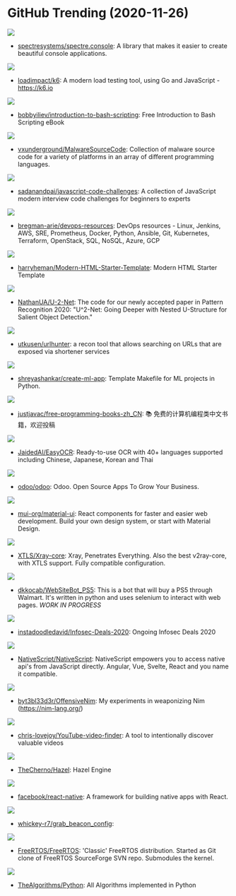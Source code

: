 # GitHub Trending (2020-11-26)

![](https://img.shields.io/badge/C%23-New%20101-green?style=flat-square&logo=appveyor)
- [spectresystems/spectre.console](https://github.com/spectresystems/spectre.console): A library that makes it easier to create beautiful console applications.

![](https://img.shields.io/badge/Go-New%20120-green?style=flat-square&logo=appveyor)
- [loadimpact/k6](https://github.com/loadimpact/k6): A modern load testing tool, using Go and JavaScript - https://k6.io

![](https://img.shields.io/badge/HTML-New%20192-green?style=flat-square&logo=appveyor)
- [bobbyiliev/introduction-to-bash-scripting](https://github.com/bobbyiliev/introduction-to-bash-scripting): Free Introduction to Bash Scripting eBook

![](https://img.shields.io/badge/Assembly-New%20102-green?style=flat-square&logo=appveyor)
- [vxunderground/MalwareSourceCode](https://github.com/vxunderground/MalwareSourceCode): Collection of malware source code for a variety of platforms in an array of different programming languages.

![](https://img.shields.io/badge/none-New%20255-green?style=flat-square&logo=appveyor)
- [sadanandpai/javascript-code-challenges](https://github.com/sadanandpai/javascript-code-challenges): A collection of JavaScript modern interview code challenges for beginners to experts

![](https://img.shields.io/badge/Groovy-New%20105-green?style=flat-square&logo=appveyor)
- [bregman-arie/devops-resources](https://github.com/bregman-arie/devops-resources): DevOps resources - Linux, Jenkins, AWS, SRE, Prometheus, Docker, Python, Ansible, Git, Kubernetes, Terraform, OpenStack, SQL, NoSQL, Azure, GCP

![](https://img.shields.io/badge/JavaScript-New%2059-green?style=flat-square&logo=appveyor)
- [harryheman/Modern-HTML-Starter-Template](https://github.com/harryheman/Modern-HTML-Starter-Template): Modern HTML Starter Template

![](https://img.shields.io/badge/Python-New%20191-green?style=flat-square&logo=appveyor)
- [NathanUA/U-2-Net](https://github.com/NathanUA/U-2-Net): The code for our newly accepted paper in Pattern Recognition 2020: "U^2-Net: Going Deeper with Nested U-Structure for Salient Object Detection."

![](https://img.shields.io/badge/Go-New%20196-green?style=flat-square&logo=appveyor)
- [utkusen/urlhunter](https://github.com/utkusen/urlhunter): a recon tool that allows searching on URLs that are exposed via shortener services

![](https://img.shields.io/badge/Python-New%2086-green?style=flat-square&logo=appveyor)
- [shreyashankar/create-ml-app](https://github.com/shreyashankar/create-ml-app): Template Makefile for ML projects in Python.

![](https://img.shields.io/badge/none-New%2084-green?style=flat-square&logo=appveyor)
- [justjavac/free-programming-books-zh_CN](https://github.com/justjavac/free-programming-books-zh_CN): 📚 免费的计算机编程类中文书籍，欢迎投稿

![](https://img.shields.io/badge/Python-New%2083-green?style=flat-square&logo=appveyor)
- [JaidedAI/EasyOCR](https://github.com/JaidedAI/EasyOCR): Ready-to-use OCR with 40+ languages supported including Chinese, Japanese, Korean and Thai

![](https://img.shields.io/badge/JavaScript-New%2016-green?style=flat-square&logo=appveyor)
- [odoo/odoo](https://github.com/odoo/odoo): Odoo. Open Source Apps To Grow Your Business.

![](https://img.shields.io/badge/JavaScript-New%20121-green?style=flat-square&logo=appveyor)
- [mui-org/material-ui](https://github.com/mui-org/material-ui): React components for faster and easier web development. Build your own design system, or start with Material Design.

![](https://img.shields.io/badge/Go-New%20102-green?style=flat-square&logo=appveyor)
- [XTLS/Xray-core](https://github.com/XTLS/Xray-core): Xray, Penetrates Everything. Also the best v2ray-core, with XTLS support. Fully compatible configuration.

![](https://img.shields.io/badge/Python-New%2025-green?style=flat-square&logo=appveyor)
- [dkkocab/WebSiteBot_PS5](https://github.com/dkkocab/WebSiteBot_PS5): This is a bot that will buy a PS5 through Walmart. It's written in python and uses selenium to interact with web pages. *WORK IN PROGRESS*

![](https://img.shields.io/badge/none-New%2015-green?style=flat-square&logo=appveyor)
- [instadoodledavid/Infosec-Deals-2020](https://github.com/instadoodledavid/Infosec-Deals-2020): Ongoing Infosec Deals 2020

![](https://img.shields.io/badge/TypeScript-New%2055-green?style=flat-square&logo=appveyor)
- [NativeScript/NativeScript](https://github.com/NativeScript/NativeScript): NativeScript empowers you to access native api's from JavaScript directly. Angular, Vue, Svelte, React and you name it compatible.

![](https://img.shields.io/badge/Nim-New%20118-green?style=flat-square&logo=appveyor)
- [byt3bl33d3r/OffensiveNim](https://github.com/byt3bl33d3r/OffensiveNim): My experiments in weaponizing Nim (https://nim-lang.org/)

![](https://img.shields.io/badge/Python-New%2054-green?style=flat-square&logo=appveyor)
- [chris-lovejoy/YouTube-video-finder](https://github.com/chris-lovejoy/YouTube-video-finder): A tool to intentionally discover valuable videos

![](https://img.shields.io/badge/C%2B%2B-New%2024-green?style=flat-square&logo=appveyor)
- [TheCherno/Hazel](https://github.com/TheCherno/Hazel): Hazel Engine

![](https://img.shields.io/badge/JavaScript-New%20159-green?style=flat-square&logo=appveyor)
- [facebook/react-native](https://github.com/facebook/react-native): A framework for building native apps with React.

![](https://img.shields.io/badge/Lua-New%2049-green?style=flat-square&logo=appveyor)
- [whickey-r7/grab_beacon_config](https://github.com/whickey-r7/grab_beacon_config): 

![](https://img.shields.io/badge/C-New%2010-green?style=flat-square&logo=appveyor)
- [FreeRTOS/FreeRTOS](https://github.com/FreeRTOS/FreeRTOS): 'Classic' FreeRTOS distribution. Started as Git clone of FreeRTOS SourceForge SVN repo. Submodules the kernel.

![](https://img.shields.io/badge/Python-New%20388-green?style=flat-square&logo=appveyor)
- [TheAlgorithms/Python](https://github.com/TheAlgorithms/Python): All Algorithms implemented in Python

